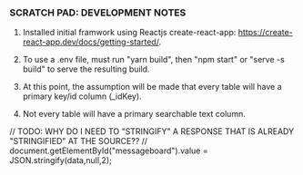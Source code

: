 
### SCRATCH PAD: DEVELOPMENT NOTES

1. Installed initial framwork using Reactjs create-react-app: https://create-react-app.dev/docs/getting-started/.

1. To use a .env file, must run "yarn build", then "npm start" or "serve -s build" to serve the resulting build.

1. At this point, the assumption will be made that every table will have a primary key/id column (_idKey).

1. Not every table will have a primary searchable text column.

// TODO: WHY DO I NEED TO "STRINGIFY" A RESPONSE THAT IS ALREADY "STRINGIFIED" AT THE SOURCE??
// document.getElementById("messageboard").value = JSON.stringify(data,null,2);
